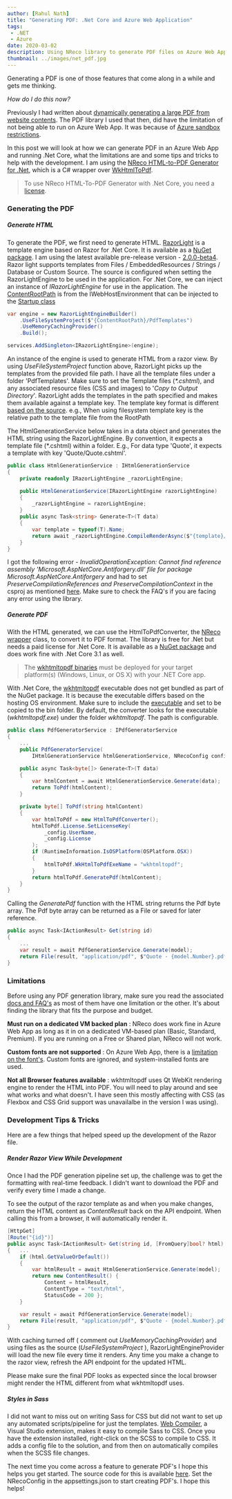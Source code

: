 ```yaml
---
author: [Rahul Nath]
title: "Generating PDF: .Net Core and Azure Web Application"
tags: 
 - .NET
 - Azure
date: 2020-03-02
description: Using NReco library to generate PDF files on Azure Web App running .Net Core.
thumbnail: ../images/net_pdf.jpg
---
```


Generating a PDF is one of those features that come along in a while and gets me thinking.

_How do I do this now?_

Previously I had written about [dynamically generating a large PDF from website contents](/blog/generating-a-large-pdf-from-website-contents/). The PDF library I used that then, did have the limitation of not being able to run on Azure Web App. It was because of [Azure sandbox restrictions](https://github.com/projectkudu/kudu/wiki/Azure-Web-App-sandbox#pdf-generation-from-html).

In this post we will look at how we can generate PDF in an Azure Web App and running .Net Core, what the limitations are and some tips and tricks to help with the development. I am using the [NReco HTML-to-PDF Generator for .Net](https://www.nrecosite.com/pdf_generator_net.aspx), which is a C# wrapper over [WkHtmlToPdf](https://wkhtmltopdf.org/).

> To use NReco HTML-To-PDF Generator with .Net Core, you need a [license](https://www.nrecosite.com/pdf_generator_net.aspx).

### Generating the PDF

##### Generate HTML

To generate the PDF, we first need to generate HTML. [RazorLight](https://github.com/toddams/RazorLight) is a template engine based on Razor for .Net Core. It is available as a [NuGet package](https://www.nuget.org/packages/RazorLight/). I am using the latest available pre-release version - [2.0.0-beta4](https://www.nuget.org/packages/RazorLight/2.0.0-beta4). Razor light supports templates from Files / EmbeddedResources / Strings / Database or Custom Source. The source is configured when setting the RazorLightEngine to be used in the application. For .Net Core, we can inject an instance of _IRazorLightEngine_ for use in the application. The [ContentRootPath](https://docs.microsoft.com/en-us/dotnet/api/microsoft.extensions.hosting.ihostenvironment.contentrootpath?view=dotnet-plat-ext-3.1) is from the IWebHostEnvironment that can be injected to the [Startup class](https://docs.microsoft.com/en-us/aspnet/core/fundamentals/startup?view=aspnetcore-3.1#the-startup-class)

```csharp
var engine = new RazorLightEngineBuilder()
    .UseFileSystemProject($"{ContentRootPath}/PdfTemplates")
    .UseMemoryCachingProvider()
    .Build();

services.AddSingleton<IRazorLightEngine>(engine);
```

An instance of the engine is used to generate HTML from a razor view. By using _UseFileSystemProject_ function above, RazorLight picks up the templates from the provided file path. I have all the template files under a folder 'PdfTemplates'. Make sure to set the Template files (_\*.cshtml_), and any associated resource files (CSS and images) to '_Copy to Output Directory_'. RazorLight adds the templates in the path specified and makes them available against a template key. The template key format is different [based on the source](https://github.com/toddams/RazorLight#template-sources). e.g., When using filesystem template key is the relative path to the template file from the RootPath

The HtmlGenerationService below takes in a data object and generates the HTML string using the RazorLightEngine. By convention, it expects a template file (\*.cshtml) within a folder. E.g., For data type 'Quote', it expects a template with key 'Quote/Quote.cshtml'.

```csharp
public class HtmlGenerationService : IHtmlGenerationService
{
    private readonly IRazorLightEngine _razorLightEngine;

    public HtmlGenerationService(IRazorLightEngine razorLightEngine)
    {
        _razorLightEngine = razorLightEngine;
    }
    public async Task<string> Generate<T>(T data)
    {
        var template = typeof(T).Name;
        return await _razorLightEngine.CompileRenderAsync($"{template}/{template}.cshtml", data);
    }
}
```

I got the following error - _InvalidOperationException: Cannot find reference assembly 'Microsoft.AspNetCore.Antiforgery.dll' file for package Microsoft.AspNetCore.Antiforgery_ and had to set _PreserveCompilationReferences and PreserveCompilationContext_ in the csproj as mentioned [here](https://github.com/toddams/RazorLight#im-getting-cannot-find-reference-assembly-microsoftaspnetcoreantiforgerydll-exception-on-net-core-app-30-or-higher). Make sure to check the FAQ's if you are facing any error using the library.

##### Generate PDF

With the HTML generated, we can use the HtmlToPdfConverter, the [NReco wrapper](https://www.nrecosite.com/pdf_generator_net.aspx) class, to convert it to PDF format. The library is free for .Net but needs a paid license for .Net Core. It is available as a [NuGet package](https://www.nuget.org/packages/NReco.PdfGenerator.LT/) and does work fine with .Net Core 3.1 as well.

> The [wkhtmltopdf binaries](https://wkhtmltopdf.org/downloads.html) must be deployed for your target platform(s) (Windows, Linux, or OS X) with your .NET Core app.

With .Net Core, the [wkhtmltopdf](https://wkhtmltopdf.org/) executable does not get bundled as part of the NuGet package. It is because the executable differs based on the hosting OS environment. Make sure to include the [executable](https://wkhtmltopdf.org/downloads.html) and set to be copied to the bin folder. By default, the converter looks for the executable (_wkhtmltopdf.exe_) under the folder _wkhtmltopdf_. The path is configurable.

```csharp
public class PdfGeneratorService : IPdfGeneratorService
{
    ...
    public PdfGeneratorService(
        IHtmlGenerationService htmlGenerationService, NRecoConfig config) {...}

    public async Task<byte[]> Generate<T>(T data)
    {
        var htmlContent = await HtmlGenerationService.Generate(data);
        return ToPdf(htmlContent);
    }

    private byte[] ToPdf(string htmlContent)
    {
        var htmlToPdf = new HtmlToPdfConverter();
        htmlToPdf.License.SetLicenseKey(
            _config.UserName,
            _config.License
        );
        if (RuntimeInformation.IsOSPlatform(OSPlatform.OSX))
        {
            htmlToPdf.WkHtmlToPdfExeName = "wkhtmltopdf";
        }
        return htmlToPdf.GeneratePdf(htmlContent);
    }
}
```

Calling the _GeneratePdf_ function with the HTML string returns the Pdf byte array. The Pdf byte array can be returned as a File or saved for later reference.

```csharp
public async Task<IActionResult> Get(string id)
{
    ...
    var result = await PdfGenerationService.Generate(model);
    return File(result, "application/pdf", $"Quote - {model.Number}.pdf");
}
```

### Limitations

Before using any PDF generation library, make sure you read the associated [docs and FAQ's](https://www.nrecosite.com/pdf_generator_net.aspx) as most of them have one limitation or the other. It's about finding the library that fits the purpose and budget.

**Must run on a dedicated VM backed plan** : NReco does work fine in Azure Web App as long as it in on a dedicated VM-based plan (Basic, Standard, Premium). If you are running on a Free or Shared plan, NReco will not work.

**Custom fonts are not supported** : On Azure Web App, there is a [limitation on the font's](https://feedback.azure.com/forums/169385-web-apps/suggestions/32622797-support-custom-web-fonts-in-azure-app-services). Custom fonts are ignored, and system-installed fonts are used.

**Not all Browser features available** : wkhtmltopdf uses Qt WebKit rendering engine to render the HTML into PDF. You will need to play around and see what works and what doesn't. I have seen this mostly affecting with CSS (as Flexbox and CSS Grid support was unavailalbe in the version I was using).

### Development Tips & Tricks

Here are a few things that helped speed up the development of the Razor file.

##### Render Razor View While Development

Once I had the PDF generation pipeline set up, the challenge was to get the formatting with real-time feedback. I didn't want to download the PDF and verify every time I made a change.

To see the output of the razor template as and when you make changes, return the HTML content as _ContentResult_ back on the API endpoint. When calling this from a browser, it will automatically render it.

```csharp
[HttpGet]
[Route("{id}")]
public async Task<IActionResult> Get(string id, [FromQuery]bool? html)
{   ...
    if (html.GetValueOrDefault())
    {
        var htmlResult = await HtmlGenerationService.Generate(model);
        return new ContentResult() {
            Content = htmlResult,
            ContentType = "text/html",
            StatusCode = 200 };
    }

    var result = await PdfGenerationService.Generate(model);
    return File(result, "application/pdf", $"Quote - {model.Number}.pdf");
}
```

With caching turned off ( comment out _UseMemoryCachingProvider_) and using files as the source (_UseFileSystemProject_ ), RazorLightEngineProvider will load the new file every time it renders. Any time you make a change to the razor view, refresh the API endpoint for the updated HTML.

Please make sure the final PDF looks as expected since the local browser might render the HTML different from what wkhtmltopdf uses.

##### Styles in Sass

I did not want to miss out on writing Sass for CSS but did not want to set up any automated scripts/pipeline for just the templates. [Web Compiler](https://marketplace.visualstudio.com/items?itemName=MadsKristensen.WebCompiler), a Visual Studio extension, makes it easy to compile Sass to CSS. Once you have the extension installed, right-click on the SCSS to compile to CSS. It adds a config file to the solution, and from then on automatically compiles when the SCSS file changes.

The next time you come across a feature to generate PDF's I hope this helps you get started. The source code for this is available [here](https://github.com/rahulpnath/Blog/tree/master/PdfNetCore/PdfNetCore). Set the NRecoConfig in the appsettings.json to start creating PDF's. I hope this helps!
